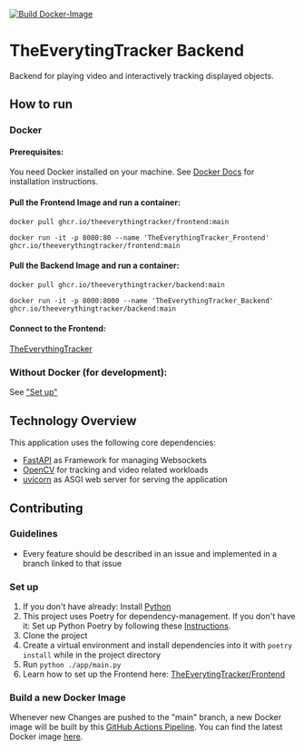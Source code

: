 [![Build Docker-Image](https://github.com/TheEverythingTracker/Backend/actions/workflows/docker-publish.yml/badge.svg?branch=main)](https://github.com/TheEverythingTracker/Backend/actions/workflows/docker-publish.yml)

# TheEverytingTracker Backend

Backend for playing video and interactively tracking displayed objects.

## How to run

### Docker

#### Prerequisites:

You need Docker installed on your machine. See [Docker Docs](https://docs.docker.com/engine/install/) for installation
instructions.

#### Pull the Frontend Image and run a container:

```shell
docker pull ghcr.io/theeverythingtracker/frontend:main 
```

```shell
docker run -it -p 8080:80 --name 'TheEverythingTracker_Frontend' ghcr.io/theeverythingtracker/frontend:main
```

#### Pull the Backend Image and run a container:

```shell
docker pull ghcr.io/theeverythingtracker/backend:main
```

```shell
docker run -it -p 8000:8000 --name 'TheEverythingTracker_Backend' ghcr.io/theeverythingtracker/backend:main
```

#### Connect to the Frontend:

[TheEverythingTracker](http://localhost:8080)

### Without Docker (for development):

See ["Set up"](#set-up)

## Technology Overview

This application uses the following core dependencies:

- [FastAPI](https://fastapi.tiangolo.com/) as Framework for managing Websockets
- [OpenCV](https://opencv.org/) for tracking and video related workloads
- [uvicorn](https://www.uvicorn.org/) as ASGI web server for serving the application

## Contributing

### Guidelines

- Every feature should be described in an issue and implemented in a branch linked to that issue

### Set up

1. If you don't have already: Install [Python](https://www.python.org/)
2. This project uses Poetry for dependency-management. If you don't have it: Set up Python Poetry by following
   these [Instructions](https://python-poetry.org/docs/).
3. Clone the project
4. Create a virtual environment and install dependencies into it with ```poetry install``` while in the project
   directory
5. Run ```python ./app/main.py```
6. Learn how to set up the Frontend
   here: [TheEverytingTracker/Frontend](https://github.com/TheEverythingTracker/Frontend)

### Build a new Docker Image

Whenever new Changes are pushed to the "main" branch, a new Docker image will be built
by this [GitHub Actions Pipeline](https://github.com/TheEverythingTracker/Backend/actions/workflows/docker-publish.yml).
You can find the latest Docker image [here](https://github.com/orgs/TheEverythingTracker/packages?repo_name=Backend).
